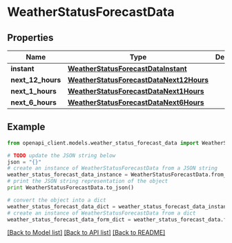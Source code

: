 # WeatherStatusForecastData


## Properties
Name | Type | Description | Notes
------------ | ------------- | ------------- | -------------
**instant** | [**WeatherStatusForecastDataInstant**](WeatherStatusForecastDataInstant.md) |  | 
**next_12_hours** | [**WeatherStatusForecastDataNext12Hours**](WeatherStatusForecastDataNext12Hours.md) |  | 
**next_1_hours** | [**WeatherStatusForecastDataNext1Hours**](WeatherStatusForecastDataNext1Hours.md) |  | 
**next_6_hours** | [**WeatherStatusForecastDataNext6Hours**](WeatherStatusForecastDataNext6Hours.md) |  | 

## Example

```python
from openapi_client.models.weather_status_forecast_data import WeatherStatusForecastData

# TODO update the JSON string below
json = "{}"
# create an instance of WeatherStatusForecastData from a JSON string
weather_status_forecast_data_instance = WeatherStatusForecastData.from_json(json)
# print the JSON string representation of the object
print WeatherStatusForecastData.to_json()

# convert the object into a dict
weather_status_forecast_data_dict = weather_status_forecast_data_instance.to_dict()
# create an instance of WeatherStatusForecastData from a dict
weather_status_forecast_data_form_dict = weather_status_forecast_data.from_dict(weather_status_forecast_data_dict)
```
[[Back to Model list]](../README.md#documentation-for-models) [[Back to API list]](../README.md#documentation-for-api-endpoints) [[Back to README]](../README.md)


